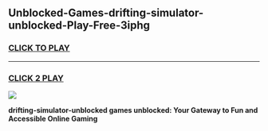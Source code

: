 
## Unblocked-Games-drifting-simulator-unblocked-Play-Free-3iphg
<h3>
<a href="https://premium76.site?title=drifting-simulator-unblocked&ref=18A1">CLICK TO PLAY</a></h3>
<hr>

<h3>
<a href="https://premium76.site?title=drifting-simulator-unblocked&ref=18A1">CLICK 2 PLAY</a>
  
</h3>

<a href="https://premium76.site?title=drifting-simulator-unblocked&ref=18A1"><img src="https://clearcache.store/games.png"></a>


**drifting-simulator-unblocked games unblocked: Your Gateway to Fun and Accessible Online Gaming**
